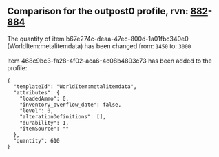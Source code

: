 ## Comparison for the outpost0 profile, rvn: [882](https://github.com/PRO100KatYT/FortniteProfileRevisions/tree/main/profiles/outpost0/882%20outpost0.json)-[884](https://github.com/PRO100KatYT/FortniteProfileRevisions/tree/main/profiles/outpost0/884%20outpost0.json)

The quantity of item b67e274c-deaa-47ec-800d-1a01fbc340e0 (WorldItem:metalitemdata) has been changed from: `1450` to: `3000`
<br><br>
Item 468c9bc3-fa28-4f02-aca6-4c08b4893c73 has been added to the profile:

```
{
  "templateId": "WorldItem:metalitemdata",
  "attributes": {
    "loadedAmmo": 0,
    "inventory_overflow_date": false,
    "level": 0,
    "alterationDefinitions": [],
    "durability": 1,
    "itemSource": ""
  },
  "quantity": 610
}
```

<br><br>
